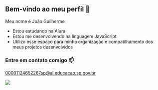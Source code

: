 ## Bem-vindo ao meu perfil 👋

Meu nome é João Guilherme

- Estou estudando na Alura
- Estou me desenvolvendo na linguagem JavaScript
- Utilizo esse espaço para minha organização e compatilhamento dos meus projetos desenvolvidos

### Entre em contato comigo 📫

00001124652267sp@al.educacao.sp.gov.br

![](https://media1.tenor.com/m/LsYPAE9JiP8AAAAd/rolando-ronaldo.gif)
